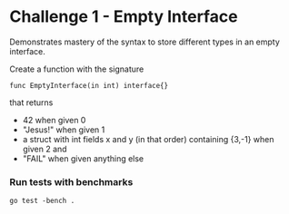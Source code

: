 # Challenge 1 - Empty Interface
Demonstrates mastery of the syntax to store different types in an empty interface.

Create a function with the signature
```
func EmptyInterface(in int) interface{}
```
that returns
- 42 when given 0
- "Jesus!" when given 1
- a struct with int fields x and y (in that order) containing {3,-1} when given 2 and
- "FAIL" when given anything else

### Run tests with benchmarks

```
go test -bench .
```
